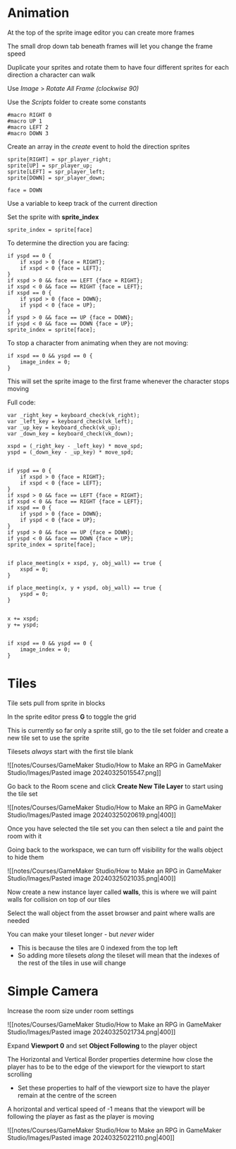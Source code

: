 # Animation

At the top of the sprite image editor you can create more frames

The small drop down tab beneath frames will let you change the frame speed

Duplicate your sprites and rotate them to have four different sprites for each direction a character can walk

Use *Image* > *Rotate All Frame (clockwise 90)*

Use the *Scripts* folder to create some constants

```gml
#macro RIGHT 0
#macro UP 1
#macro LEFT 2
#macro DOWN 3
```

Create an array in the *create* event to hold the direction sprites

```gml
sprite[RIGHT] = spr_player_right;
sprite[UP] = spr_player_up;
sprite[LEFT] = spr_player_left;
sprite[DOWN] = spr_player_down;

face = DOWN
```

Use a variable to keep track of the current direction

Set the sprite with **sprite_index**

```gml
sprite_index = sprite[face]
```

To determine the direction you are facing:

```gml
if yspd == 0 {
	if xspd > 0 {face = RIGHT};
	if xspd < 0 {face = LEFT};
}
if xspd > 0 && face == LEFT {face = RIGHT};
if xspd < 0 && face == RIGHT {face = LEFT};
if xspd == 0 {
	if yspd > 0 {face = DOWN};
	if yspd < 0 {face = UP};
}
if yspd > 0 && face == UP {face = DOWN};
if yspd < 0 && face == DOWN {face = UP};
sprite_index = sprite[face];
```

To stop a character from animating when they are not moving:

```gml
if xspd == 0 && yspd == 0 {
	image_index = 0;
}
```

This will set the sprite image to the first frame whenever the character stops moving

Full code:

```gml
var _right_key = keyboard_check(vk_right);
var _left_key = keyboard_check(vk_left);
var _up_key = keyboard_check(vk_up);
var _down_key = keyboard_check(vk_down);

xspd = (_right_key - _left_key) * move_spd;
yspd = (_down_key - _up_key) * move_spd;


if yspd == 0 {
	if xspd > 0 {face = RIGHT};
	if xspd < 0 {face = LEFT};
}
if xspd > 0 && face == LEFT {face = RIGHT};
if xspd < 0 && face == RIGHT {face = LEFT};
if xspd == 0 {
	if yspd > 0 {face = DOWN};
	if yspd < 0 {face = UP};
}
if yspd > 0 && face == UP {face = DOWN};
if yspd < 0 && face == DOWN {face = UP};
sprite_index = sprite[face];


if place_meeting(x + xspd, y, obj_wall) == true {
	xspd = 0;
}

if place_meeting(x, y + yspd, obj_wall) == true {
	yspd = 0;
}


x += xspd;
y += yspd;


if xspd == 0 && yspd == 0 {
	image_index = 0;
}

```

# Tiles

Tile sets pull from sprite in blocks

In the sprite editor press **G** to toggle the grid

This is currently so far only a sprite still, go to the tile set folder and create a new tile set to use the sprite

Tilesets *always* start with the first tile blank

![[notes/Courses/GameMaker Studio/How to Make an RPG in GameMaker Studio/Images/Pasted image 20240325015547.png]]

Go back to the Room scene and click **Create New Tile Layer** to start using the tile set

![[notes/Courses/GameMaker Studio/How to Make an RPG in GameMaker Studio/Images/Pasted image 20240325020619.png|400]]

Once you have selected the tile set you can then select a tile and paint the room with it

Going back to the workspace, we can turn off visibility for the walls object to hide them

![[notes/Courses/GameMaker Studio/How to Make an RPG in GameMaker Studio/Images/Pasted image 20240325021035.png|400]]

Now create a new instance layer called **walls**, this is where we will paint walls for collision on top of our tiles

Select the wall object from the asset browser and paint where walls are needed

You can make your tileset longer - but *never* wider
- This is because the tiles are 0 indexed from the top left
- So adding more tilesets *along* the tileset will mean that the indexes of the rest of the tiles in use will change

# Simple Camera

Increase the room size under room settings

![[notes/Courses/GameMaker Studio/How to Make an RPG in GameMaker Studio/Images/Pasted image 20240325021734.png|400]]

Expand **Viewport 0** and set **Object Following** to the player object

The Horizontal and Vertical Border properties determine how close the player has to be to the edge of the viewport for the viewport to start scrolling
- Set these properties to half of the viewport size to have the player remain at the centre of the screen

A horizontal and vertical speed of -1 means that the viewport will be following the player as fast as the player is moving

![[notes/Courses/GameMaker Studio/How to Make an RPG in GameMaker Studio/Images/Pasted image 20240325022110.png|400]]

